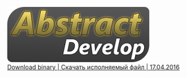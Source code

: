 ![Логотип не загружен](https://raw.githubusercontent.com/Hrombel/AbstractDevelop/master/AbstractDevelop/imgs/logo/Logo.png)<br>
[Download binary | Скачать исполняемый файл | 17.04.2016](https://github.com/Hrombel/AbstractDevelop/releases/)
